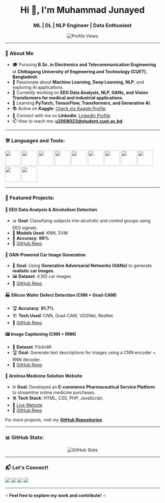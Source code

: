 <h1 align="center">Hi 👋, I'm Muhammad Junayed</h1>
<h3 align="center">ML | DL | NLP Engineer | Data Enthusiast</h3>

<p align="center">
  <img src="https://komarev.com/ghpvc/?username=MD-Junayed000&label=Profile%20Views&color=blue&style=flat" alt="Profile Views" />
</p>

---

### 🚀 About Me

- 🎓 Pursuing **B.Sc. in Electronics and Telecommunication Engineering** at **Chittagong University of Engineering and Technology (CUET), Bangladesh**.
- 🤖 Passionate about **Machine Learning, Deep Learning, NLP**, and exploring AI applications.
- 🔬 Currently working on **EEG Data Analysis, NLP, GANs, and Vision Transformers for medical and industrial applications**.
- 🌱 Learning **PyTorch, TensorFlow, Transformers, and Generative AI**.
- 📚 Active on **Kaggle**: [Check my Kaggle Profile](https://www.kaggle.com/muhammedjunayed).
- 🔗 Connect with me on **LinkedIn**: [LinkedIn Profile](https://www.linkedin.com/in/mohammad-junayed-ete20/).
- 📫 How to reach me: **u2008023@student.cuet.ac.bd**.

---

### 🛠️ Languages and Tools:
<p align="left">
  <img src="https://cdn.jsdelivr.net/gh/devicons/devicon/icons/python/python-original.svg" width="50px"/>
  <img src="https://cdn.jsdelivr.net/gh/devicons/devicon/icons/tensorflow/tensorflow-original.svg" width="50px"/>
  <img src="https://cdn.jsdelivr.net/gh/devicons/devicon/icons/pytorch/pytorch-original.svg" width="50px"/>
  <img src="https://cdn.jsdelivr.net/gh/devicons/devicon/icons/numpy/numpy-original.svg" width="50px"/>
  <img src="https://cdn.jsdelivr.net/gh/devicons/devicon/icons/pandas/pandas-original.svg" width="50px"/>
  <img src="https://cdn.jsdelivr.net/gh/devicons/devicon/icons/opencv/opencv-original.svg" width="50px"/>
  <img src="https://cdn.jsdelivr.net/gh/devicons/devicon/icons/cplusplus/cplusplus-original.svg" width="50px"/>
  <img src="https://cdn.jsdelivr.net/gh/devicons/devicon/icons/php/php-original.svg" width="50px"/>
  <img src="https://cdn.jsdelivr.net/gh/devicons/devicon/icons/html5/html5-original.svg" width="50px"/>
  <img src="https://cdn.jsdelivr.net/gh/devicons/devicon/icons/css3/css3-original.svg" width="50px"/>
  <img src="https://cdn.jsdelivr.net/gh/devicons/devicon/icons/matlab/matlab-original.svg" width="50px"/>
</p>

---

### 📌 Featured Projects:

#### 🧠 EEG Data Analysis & Alcoholism Detection
- 📊 **Goal**: Classifying subjects into alcoholic and control groups using EEG signals.
- 🚀 **Models Used**: KNN, SVM
- 🎯 **Accuracy**: **99%**
- 🔗 [GitHub Repo](https://github.com/MD-Junayed000/EEG-Signal-Data-Analysis-with-Machine-Learning)

#### 🎨 GAN-Powered Car Image Generation
- 🤖 **Goal**: Using **Generative Adversarial Networks (GANs)** to generate **realistic car images**.
- 🖼️ **Dataset**: 4,165 car images
- 🔗 [GitHub Repo](https://github.com/MD-Junayed000/-Car-Image-Generation-with-GANs)

#### 🏭 Silicon Wafer Defect Detection (CNN + Grad-CAM)
- 🏆 **Accuracy**: **91.7%**
- 🏗️ **Tech Used**: CNN, Grad-CAM, VGGNet, ResNet
- 🔗 [GitHub Repo](https://github.com/MD-Junayed000/WM811k-Silicon-Wafer-Map-Dataset-and-Defect-Detection-Using-CNNs-with-Grad-CAM)

#### 🖼️ Image Captioning (CNN + RNN)
- 📸 **Dataset**: Flickr8K
- 🏆 **Goal**: Generate text descriptions for images using a CNN encoder + RNN decoder.
- 🔗 [GitHub Repo](https://github.com/MD-Junayed000/Image-Caption-Generator-CNN-VGG-16-RNN-LSTM-)

#### 💊 AroInsa Medicine Solution Website
- 🌐 **Goal**: Developed an **E-commerce Pharmaceutical Service Platform** to streamline online medicine purchases.
- 🛠️ **Tech Stack**: HTML, CSS, PHP, JavaScript.
- 🔗 [Live Website](https://aroinsamedicinesolution.infinityfreeapp.com/?i=1)
- 🔗 [GitHub Repo](https://github.com/MD-Junayed000/AroInsa-Medicine-Solution-website)

For more projects, visit my **[GitHub Repositories](https://github.com/MD-Junayed000?tab=repositories)**.

---

### 📊 GitHub Stats:
<p align="center">
  <img src="https://github-readme-stats.vercel.app/api?username=MD-Junayed000&show_icons=true&theme=default&bg_color=ffffff&title_color=FF8C00&icon_color=FF8C00" alt="GitHub Stats" />
</p>

---

### 📬 Let's Connect!
<p align="left">
  <a href="mailto:u2008023@student.cuet.ac.bd"><img src="https://img.shields.io/badge/Email-%23D14836.svg?style=for-the-badge&logo=gmail&logoColor=white" /></a>
  <a href="https://www.linkedin.com/in/mohammad-junayed-ete20/"><img src="https://img.shields.io/badge/LinkedIn-%230077B5.svg?style=for-the-badge&logo=linkedin&logoColor=white" /></a>
  <a href="https://www.kaggle.com/muhammedjunayed"><img src="https://img.shields.io/badge/Kaggle-%23020a87.svg?style=for-the-badge&logo=kaggle&logoColor=white" /></a>
  <a href="https://github.com/MD-Junayed000"><img src="https://img.shields.io/badge/GitHub-%23181717.svg?style=for-the-badge&logo=github&logoColor=white" /></a>
</p>

---

⭐ **Feel free to explore my work and contribute!** ⭐
